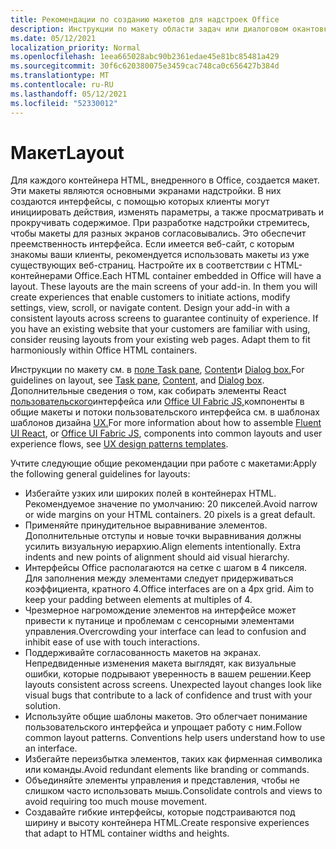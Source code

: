 ```yaml
---
title: Рекомендации по созданию макетов для надстроек Office
description: Инструкции по макету области задач или диалоговом окантовке Office надстройки.
ms.date: 05/12/2021
localization_priority: Normal
ms.openlocfilehash: 1eea665028abc90b2361edae45e81bc85481a429
ms.sourcegitcommit: 30f6c620380075e3459cac748ca0c656427b384d
ms.translationtype: MT
ms.contentlocale: ru-RU
ms.lasthandoff: 05/12/2021
ms.locfileid: "52330012"
---
```

# <a name="layout"></a><span data-ttu-id="1316f-103">Макет</span><span class="sxs-lookup"><span data-stu-id="1316f-103">Layout</span></span>

<span data-ttu-id="1316f-p101">Для каждого контейнера HTML, внедренного в Office, создается макет. Эти макеты являются основными экранами надстройки. В них создаются интерфейсы, с помощью которых клиенты могут инициировать действия, изменять параметры, а также просматривать и прокручивать содержимое. При разработке надстройки стремитесь, чтобы макеты для разных экранов согласовывались. Это обеспечит преемственность интерфейса. Если имеется веб-сайт, с которым знакомы ваши клиенты, рекомендуется использовать макеты из уже существующих веб-страниц. Настройте их в соответствии с HTML-контейнерами Office.</span><span class="sxs-lookup"><span data-stu-id="1316f-p101">Each HTML container embedded in Office will have a layout. These layouts are the main screens of your add-in. In them you will create experiences that enable customers to initiate actions, modify settings, view, scroll, or navigate content. Design your add-in with a consistent layouts across screens to guarantee continuity of experience. If you have an existing website that your customers are familiar with using, consider reusing layouts from your existing web pages. Adapt them to fit harmoniously within Office HTML containers.</span></span>

<span data-ttu-id="1316f-110">Инструкции по макету см. в [поле Task pane](task-pane-add-ins.md), [Content](content-add-ins.md)и [Dialog box.](dialog-boxes.md)</span><span class="sxs-lookup"><span data-stu-id="1316f-110">For guidelines on layout, see [Task pane](task-pane-add-ins.md), [Content](content-add-ins.md), and [Dialog box](dialog-boxes.md).</span></span> <span data-ttu-id="1316f-111">Дополнительные сведения о том, как собирать элементы React [пользовательского](using-office-ui-fabric-react.md)интерфейса или [Office UI Fabric JS,](fabric-core.md)компоненты в общие макеты и потоки пользовательского интерфейса см. в шаблонах шаблонов дизайна [UX.](ux-design-pattern-templates.md)</span><span class="sxs-lookup"><span data-stu-id="1316f-111">For more information about how to assemble [Fluent UI React](using-office-ui-fabric-react.md), or [Office UI Fabric JS](fabric-core.md), components into common layouts and user experience flows, see [UX design patterns templates](ux-design-pattern-templates.md).</span></span>

<span data-ttu-id="1316f-112">Учтите следующие общие рекомендации при работе с макетами:</span><span class="sxs-lookup"><span data-stu-id="1316f-112">Apply the following general guidelines for layouts:</span></span>

*   <span data-ttu-id="1316f-p103">Избегайте узких или широких полей в контейнерах HTML. Рекомендуемое значение по умолчанию: 20 пикселей.</span><span class="sxs-lookup"><span data-stu-id="1316f-p103">Avoid narrow or wide margins on your HTML containers. 20 pixels is a great default.</span></span>
*   <span data-ttu-id="1316f-p104">Применяйте принудительное выравнивание элементов. Дополнительные отступы и новые точки выравнивания должны усилить визуальную иерархию.</span><span class="sxs-lookup"><span data-stu-id="1316f-p104">Align elements intentionally. Extra indents and new points of alignment should aid visual hierarchy.</span></span>
*   <span data-ttu-id="1316f-p105">Интерфейсы Office располагаются на сетке с шагом в 4 пикселя. Для заполнения между элементами следует придерживаться коэффициента, кратного 4.</span><span class="sxs-lookup"><span data-stu-id="1316f-p105">Office interfaces are on a 4px grid. Aim to keep your padding between elements at multiples of 4.</span></span>
*   <span data-ttu-id="1316f-119">Чрезмерное нагромождение элементов на интерфейсе может привести к путанице и проблемам с сенсорными элементами управления.</span><span class="sxs-lookup"><span data-stu-id="1316f-119">Overcrowding your interface can lead to confusion and inhibit ease of use with touch interactions.</span></span>
*   <span data-ttu-id="1316f-p106">Поддерживайте согласованность макетов на экранах. Непредвиденные изменения макета выглядят, как визуальные ошибки, которые подрывают уверенность в вашем решении.</span><span class="sxs-lookup"><span data-stu-id="1316f-p106">Keep layouts consistent across screens. Unexpected layout changes look like visual bugs that contribute to a lack of confidence and trust with your solution.</span></span>
*   <span data-ttu-id="1316f-p107">Используйте общие шаблоны макетов. Это облегчает понимание пользовательского интерфейса и упрощает работу с ним.</span><span class="sxs-lookup"><span data-stu-id="1316f-p107">Follow common layout patterns. Conventions help users understand how to use an interface.</span></span>
*   <span data-ttu-id="1316f-124">Избегайте переизбытка элементов, таких как фирменная символика или команды.</span><span class="sxs-lookup"><span data-stu-id="1316f-124">Avoid redundant elements like branding or commands.</span></span>
*   <span data-ttu-id="1316f-125">Объединяйте элементы управления и представления, чтобы не слишком часто использовать мышь.</span><span class="sxs-lookup"><span data-stu-id="1316f-125">Consolidate controls and views to avoid requiring too much mouse movement.</span></span>
*   <span data-ttu-id="1316f-126">Создавайте гибкие интерфейсы, которые подстраиваются под ширину и высоту контейнера HTML.</span><span class="sxs-lookup"><span data-stu-id="1316f-126">Create responsive experiences that adapt to HTML container widths and heights.</span></span>

